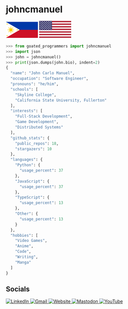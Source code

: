 # johncmanuel

<p>
<img src="media/ph.png" alt="philippines flag"></img>
<img src="media/us.png" alt="united states flag"></img>

</p>

```python
>>> from goated_programmers import johncmanuel
>>> import json
>>> john = johncmanuel()
>>> print(json.dumps(john.bio), indent=2)
{
  "name": "John Carlo Manuel",
  "occupation": "Software Engineer",
  "pronouns": "he/him",
  "schools": [
    "Skyline College",
    "California State University, Fullerton"
  ],
  "interests": [
    "Full-Stack Development",
    "Game Development",
    "Distributed Systems"
  ],
  "github_stats": {
    "public_repos": 18,
    "stargazers": 10
  },
  "languages": {
    "Python": {
      "usage_percent": 37
    },
    "JavaScript": {
      "usage_percent": 37
    },
    "TypeScript": {
      "usage_percent": 13
    },
    "Other": {
      "usage_percent": 13
    }
  },
  "hobbies": [
    "Video Games",
    "Anime",
    "Code",
    "Writing",
    "Manga"
  ]
}
```

## Socials

<p>
  <a href="https://www.linkedin.com/in/johncarlomanuel/" target="_blank">
    <img alt="LinkedIn" src="https://img.shields.io/badge/linkedin-%230077B5.svg?&style=for-the-badge&logo=linkedin&logoColor=white" />
  </a>
  <a href="mailto:johncarlomanuel@csu.fullerton.edu">
    <img alt="Gmail" src="https://img.shields.io/badge/Gmail-D14836?style=for-the-badge&logo=gmail&logoColor=white" />
  </a>
 <a href="https://www.johncarlomanuel.com/" target="_blank">
    <img alt="Website" src="https://img.shields.io/badge/website-000000?style=for-the-badge&logo=About.me&logoColor=white" />
  </a>
  <a href="https://mastodon.social/@johncmanuel" target="_blank">
  <img alt="Mastodon" src="https://img.shields.io/badge/-MASTODON-%232B90D9?style=for-the-badge&logo=mastodon&logoColor=white">
  </a>
  <a href="https://www.youtube.com/channel/UCwmDHRVIwqhV-zRVavMVOsw" target="_blank">
  <img alt="YouTube" src="https://img.shields.io/badge/YouTube-%23FF0000.svg?style=for-the-badge&logo=YouTube&logoColor=white"></img></a>
</p>
